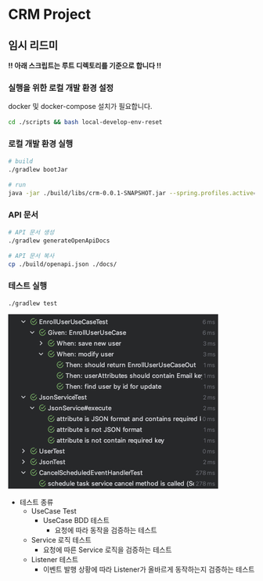 # CRM Project

## 임시 리드미

**!! 아래 스크립트는 루트 디렉토리를 기준으로 합니다 !!**

### 실행을 위한 로컬 개발 환경 설정

docker 및 docker-compose 설치가 필요합니다.

```bash
cd ./scripts && bash local-develop-env-reset
```

### 로컬 개발 환경 실행

```bash
# build 
./gradlew bootJar 
``` 

``` bash
# run
java -jar ./build/libs/crm-0.0.1-SNAPSHOT.jar --spring.profiles.active=local,new
```

### API 문서

```bash
# API 문서 생성
./gradlew generateOpenApiDocs
```

```bash
# API 문서 복사
cp ./build/openapi.json ./docs/
```

### 테스트 실행

```bash
./gradlew test
```

![image](docs/images/test-result.png)

- 테스트 종류
  - UseCase Test
    - UseCase BDD 테스트
      - 요청에 따라 동작을 검증하는 테스트
  - Service 로직 테스트
    - 요청에 따른 Service 로직을 검증하는 테스트
  - Listener 테스트
    - 이벤트 발행 상황에 따라 Listener가 올바르게 동작하는지 검증하는 테스트